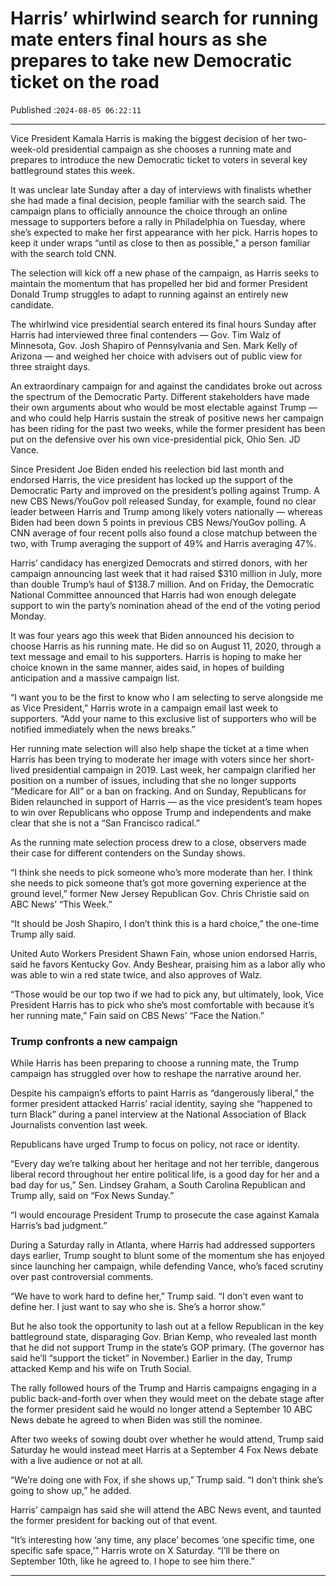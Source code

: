 # Harris’ whirlwind search for running mate enters final hours as she prepares to take new Democratic ticket on the road

Published :`2024-08-05 06:22:11`

---

Vice President Kamala Harris is making the biggest decision of her two-week-old presidential campaign as she chooses a running mate and prepares to introduce the new Democratic ticket to voters in several key battleground states this week.

It was unclear late Sunday after a day of interviews with finalists whether she had made a final decision, people familiar with the search said. The campaign plans to officially announce the choice through an online message to supporters before a rally in Philadelphia on Tuesday, where she’s expected to make her first appearance with her pick. Harris hopes to keep it under wraps “until as close to then as possible,” a person familiar with the search told CNN.

The selection will kick off a new phase of the campaign, as Harris seeks to maintain the momentum that has propelled her bid and former President Donald Trump struggles to adapt to running against an entirely new candidate.

The whirlwind vice presidential search entered its final hours Sunday after Harris had interviewed three final contenders — Gov. Tim Walz of Minnesota, Gov. Josh Shapiro of Pennsylvania and Sen. Mark Kelly of Arizona — and weighed her choice with advisers out of public view for three straight days.

An extraordinary campaign for and against the candidates broke out across the spectrum of the Democratic Party. Different stakeholders have made their own arguments about who would be most electable against Trump — and who could help Harris sustain the streak of positive news her campaign has been riding for the past two weeks, while the former president has been put on the defensive over his own vice-presidential pick, Ohio Sen. JD Vance.

Since President Joe Biden ended his reelection bid last month and endorsed Harris, the vice president has locked up the support of the Democratic Party and improved on the president’s polling against Trump. A new CBS News/YouGov poll released Sunday, for example, found no clear leader between Harris and Trump among likely voters nationally — whereas Biden had been down 5 points in previous CBS News/YouGov polling. A CNN average of four recent polls also found a close matchup between the two, with Trump averaging the support of 49% and Harris averaging 47%.

Harris’ candidacy has energized Democrats and stirred donors, with her campaign announcing last week that it had raised $310 million in July, more than double Trump’s haul of $138.7 million. And on Friday, the Democratic National Committee announced that Harris had won enough delegate support to win the party’s nomination ahead of the end of the voting period Monday.

It was four years ago this week that Biden announced his decision to choose Harris as his running mate. He did so on August 11, 2020, through a text message and email to his supporters. Harris is hoping to make her choice known in the same manner, aides said, in hopes of building anticipation and a massive campaign list.

“I want you to be the first to know who I am selecting to serve alongside me as Vice President,” Harris wrote in a campaign email last week to supporters. “Add your name to this exclusive list of supporters who will be notified immediately when the news breaks.”

Her running mate selection will also help shape the ticket at a time when Harris has been trying to moderate her image with voters since her short-lived presidential campaign in 2019. Last week, her campaign clarified her position on a number of issues, including that she no longer supports “Medicare for All” or a ban on fracking. And on Sunday, Republicans for Biden relaunched in support of Harris — as the vice president’s team hopes to win over Republicans who oppose Trump and independents and make clear that she is not a “San Francisco radical.”

As the running mate selection process drew to a close, observers made their case for different contenders on the Sunday shows.

“I think she needs to pick someone who’s more moderate than her. I think she needs to pick someone that’s got more governing experience at the ground level,” former New Jersey Republican Gov. Chris Christie said on ABC News’ “This Week.”

“It should be Josh Shapiro, I don’t think this is a hard choice,” the one-time Trump ally said.

United Auto Workers President Shawn Fain, whose union endorsed Harris, said he favors Kentucky Gov. Andy Beshear, praising him as a labor ally who was able to win a red state twice, and also approves of Walz.

“Those would be our top two if we had to pick any, but ultimately, look, Vice President Harris has to pick who she’s most comfortable with because it’s her running mate,” Fain said on CBS News’ “Face the Nation.”

### Trump confronts a new campaign

While Harris has been preparing to choose a running mate, the Trump campaign has struggled over how to reshape the narrative around her.

Despite his campaign’s efforts to paint Harris as “dangerously liberal,” the former president attacked Harris’ racial identity, saying she “happened to turn Black” during a panel interview at the National Association of Black Journalists convention last week.

Republicans have urged Trump to focus on policy, not race or identity.

“Every day we’re talking about her heritage and not her terrible, dangerous liberal record throughout her entire political life, is a good day for her and a bad day for us,” Sen. Lindsey Graham, a South Carolina Republican and Trump ally, said on “Fox News Sunday.”

“I would encourage President Trump to prosecute the case against Kamala Harris’s bad judgment.”

During a Saturday rally in Atlanta, where Harris had addressed supporters days earlier, Trump sought to blunt some of the momentum she has enjoyed since launching her campaign, while defending Vance, who’s faced scrutiny over past controversial comments.

“We have to work hard to define her,” Trump said. “I don’t even want to define her. I just want to say who she is. She’s a horror show.”

But he also took the opportunity to lash out at a fellow Republican in the key battleground state, disparaging Gov. Brian Kemp, who revealed last month that he did not support Trump in the state’s GOP primary. (The governor has said he’ll “support the ticket” in November.) Earlier in the day, Trump attacked Kemp and his wife on Truth Social.

The rally followed hours of the Trump and Harris campaigns engaging in a public back-and-forth over when they would meet on the debate stage after the former president said he would no longer attend a September 10 ABC News debate he agreed to when Biden was still the nominee.

After two weeks of sowing doubt over whether he would attend, Trump said Saturday he would instead meet Harris at a September 4 Fox News debate with a live audience or not at all.

“We’re doing one with Fox, if she shows up,” Trump said. “I don’t think she’s going to show up,” he added.

Harris’ campaign has said she will attend the ABC News event, and taunted the former president for backing out of that event.

“It’s interesting how ‘any time, any place’ becomes ‘one specific time, one specific safe space,’” Harris wrote on X Saturday. “I’ll be there on September 10th, like he agreed to. I hope to see him there.”

---

